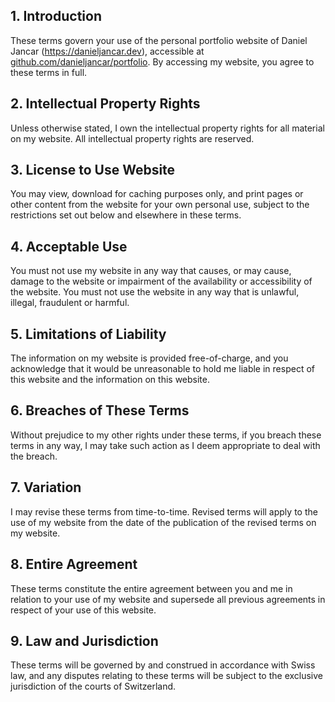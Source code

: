 ## 1. Introduction

These terms govern your use of the personal portfolio website of Daniel Jancar (https://danieljancar.dev), accessible at [github.com/danieljancar/portfolio](https://github.com/danieljancar/portfolio). By accessing my website, you agree to these terms in full.

## 2. Intellectual Property Rights

Unless otherwise stated, I own the intellectual property rights for all material on my website. All intellectual property rights are reserved.

## 3. License to Use Website

You may view, download for caching purposes only, and print pages or other content from the website for your own personal use, subject to the restrictions set out below and elsewhere in these terms.

## 4. Acceptable Use

You must not use my website in any way that causes, or may cause, damage to the website or impairment of the availability or accessibility of the website. You must not use the website in any way that is unlawful, illegal, fraudulent or harmful.

## 5. Limitations of Liability

The information on my website is provided free-of-charge, and you acknowledge that it would be unreasonable to hold me liable in respect of this website and the information on this website.

## 6. Breaches of These Terms

Without prejudice to my other rights under these terms, if you breach these terms in any way, I may take such action as I deem appropriate to deal with the breach.

## 7. Variation

I may revise these terms from time-to-time. Revised terms will apply to the use of my website from the date of the publication of the revised terms on my website.

## 8. Entire Agreement

These terms constitute the entire agreement between you and me in relation to your use of my website and supersede all previous agreements in respect of your use of this website.

## 9. Law and Jurisdiction

These terms will be governed by and construed in accordance with Swiss law, and any disputes relating to these terms will be subject to the exclusive jurisdiction of the courts of Switzerland.
